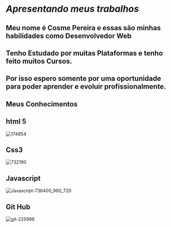 # _*Apresentando meus trabalhos*_

## Meu nome é Cosme Pereira e essas são minhas habilidades como Desenvolvedor Web
## Tenho  Estudado por muitas Plataformas e tenho feito muitos Cursos.
## Por isso espero somente por uma oportunidade para poder aprender e evoluir profissionalmente.

## Meus Conhecimentos
## html 5
![174854](https://user-images.githubusercontent.com/85316738/148166022-3e047ca8-25cc-4f3e-a496-212f976cb50a.png)


## Css3
![732190](https://user-images.githubusercontent.com/85316738/148166261-2665d03b-f4f3-426d-8009-d9af134911fa.png)


## Javascript
![Javascript-736400_960_720](https://user-images.githubusercontent.com/85316738/148166161-72d1439d-da2f-473e-8f5b-3f528f6256e5.png)

## Git Hub
![git-225996](https://user-images.githubusercontent.com/85316738/148166193-5ebb5c50-1578-4a90-9e47-1b1250b277b2.png)
